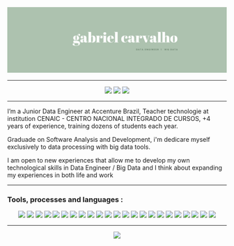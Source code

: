 <div align="center">
  <img src="https://raw.githubusercontent.com/gacarvalho/gacarvalho/main/git-imagens/readme-pessoal-at.png.png" target="_blank">
  <hr>
  <a href = "mailto:gacarvalho.contato@gmail.com"><img src="https://img.shields.io/badge/Gmail-D14836?style=for-the-badge&logo=gmail&logoColor=white" target="_blank"></a>
  <a href = "https://twitter.com/gacarvalhoj"><img src="https://img.shields.io/badge/Twitter-1DA1F2?style=for-the-badge&logo=twitter&logoColor=white" target="_blank"></a>
  <a href="https://www.linkedin.com/in/gacarvalhoj/" target="_blank"><img src="https://img.shields.io/badge/-LinkedIn-%230077B5?style=for-the-badge&logo=linkedin&logoColor=white" target="_blank"></a>
</div>

---

I’m a Junior Data Engineer at Accenture Brazil, Teacher technologie at institution CENAIC - CENTRO NACIONAL INTEGRADO DE CURSOS, +4 years of experience, training dozens of students each year.

Graduade on Software Analysis and Development, i'm dedicare myself exclusively to data processing with big data tools. 

I am open to new experiences that allow me to develop my own technological skills in Data Engineer / Big Data and I think about expanding my experiences in both life and work 

--- 

### Tools, processes and languages :

<div align="center">  
  <img src="https://img.shields.io/badge/Hadoop-31A8FF?style=for-the-badge&logo=Hadoop&labelColor=0a446b&logoWidth=15" target="_blank">
  <img src="https://img.shields.io/badge/Linux-FCC624?style=for-the-badge&logo=linux&logoColor=black" target="_blank">
  <img src="https://img.shields.io/badge/Windows-0078D6?style=for-the-badge&logo=windows&logoColor=white" target="_blank">
  <img src="https://img.shields.io/badge/Shell_Script-121011?style=for-the-badge&logo=gnu-bash&logoColor=white" target="_blank">
  <img src="https://img.shields.io/badge/MySQL-00000F?style=for-the-badge&logo=mysql&logoColor=white" target="_blank">
  <img src="https://img.shields.io/badge/MongoDB-4EA94B?style=for-the-badge&logo=mongodb&logoColor=white" target="_blank">
  <img src="https://img.shields.io/badge/Elastic_Search-005571?style=for-the-badge&logo=elasticsearch&logoColor=whitee" target="_blank">
  <img src="https://img.shields.io/badge/Kibana-005571?style=for-the-badge&logo=Kibana&logoColor=white" target="_blank">
  <img src="https://img.shields.io/badge/Python-3776AB?style=for-the-badge&logo=python&logoColor=white" target="_blank">
  <img src="https://img.shields.io/badge/Spark-FF9A00?style=for-the-badge&logo=Spark&logoColor=white" target="_blank">
  <img src="https://img.shields.io/badge/Jupyter-F37626.svg?&style=for-the-badge&logo=Jupyter&logoColor=white" target="_blank">  
  <img src="https://img.shields.io/badge/PowerBI-F2C811?style=for-the-badge&logo=Power%20BI&logoColor=white" target="_blank">  
  <img src="https://img.shields.io/badge/HTML5-E34F26?style=for-the-badge&logo=html5&logoColor=white" target="_blank">
  <img src="https://img.shields.io/badge/CSS3-1572B6?style=for-the-badge&logo=css3&logoColor=white" target="_blank">
  <img src="https://img.shields.io/badge/JavaScript-F7DF1E?style=for-the-badge&logo=javascript&logoColor=black" target="_blank">
  <img src="https://img.shields.io/badge/Markdown-000000?style=for-the-badge&logo=markdown&logoColor=white" target="_blank">
  <img src="	https://img.shields.io/badge/Wordpress-21759B?style=for-the-badge&logo=wordpress&logoColor=white" target="_blank">
  <img src="https://img.shields.io/badge/Bootstrap-563D7C?style=for-the-badge&logo=bootstrap&logoColor=white" target="_blank">
  <img src="https://img.shields.io/badge/Adobe-Photoshop-31A8FF?style=for-the-badge&logo=Adobe-Photoshop&labelColor=0a446b&logoWidth=15" target="_blank">
  <img src="https://img.shields.io/badge/Adobe%20Illustrator-FF9A00?style=for-the-badge&logo=adobe%20illustrator&logoColor=white" target="_blank">  
  <img src="https://img.shields.io/badge/Inkscape-000000?style=for-the-badge&logo=Inkscape&logoColor=white" target="_blank">
  <img src="https://img.shields.io/badge/gimp-5C5543?style=for-the-badge&logo=gimp&logoColor=white" target="_blank">
  <img src="https://img.shields.io/badge/ETL-00000F?style=for-the-badge&logo=ETL&logoColor=white" target="_blank">
  <hr>
  <img src="https://komarev.com/ghpvc/?username=gacarvalho&color=AEC3B0" target="_blank">
</div>
